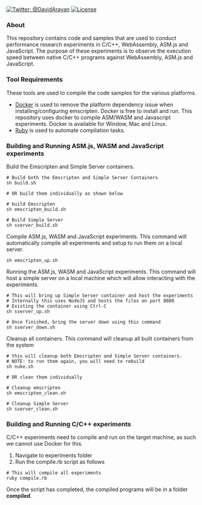 [![Twitter: @DavidArayan](https://img.shields.io/badge/contact-DavidArayan-blue.svg?style=flat)](https://twitter.com/DavidArayan)
[![License](https://img.shields.io/badge/license-MIT-orange.svg?style=flat)](LICENSE)

### About
This repository contains code and samples that are used to conduct performance research experiments in C/C++, WebAssembly, ASM.js and JavaScript. The purpose of these experiments is to observe the execution speed between native C/C++ programs against WebAssembly, ASM.js and JavaScript.

### Tool Requirements
These tools are used to compile the code samples for the various platforms.

- [Docker](https://www.docker.com/) is used to remove the platform dependency issue when installing/configuring emscripten. Docker is free to install and run. This repository uses docker to compile ASM/WASM and Javascript experiments. Docker is available for Window, Mac and Linux.
- [Ruby](https://www.ruby-lang.org/en/) is used to automate compilation tasks.

### Building and Running ASM.js, WASM and JavaScript experiments
Build the Emscripten and Simple Server containers.

```shell
# Build both the Emscripten and Simple Server Containers
sh build.sh

# OR build them individually as shown below

# build Emscripten
sh emscripten_build.sh

# Build Simple Server
sh sserver_build.sh
```

Compile ASM.js, WASM and JavaScript experiments. This command will automatically compile all experiments and setup to run them on a local server.

```shell
sh emscripten_up.sh
```

Running the ASM.js, WASM and JavaScript experiments. This command will host a simple server on a local machine which will allow interacting with the experiments.

```shell
# This will bring up Simple Server container and host the experiments
# Internally this uses NodeJS and hosts the files on port 8080
# Existing the container using Ctrl-C
sh sserver_up.sh

# Once finished, bring the server down using this command
sh sserver_down.sh
```

Cleanup all containers. This command will cleanup all built containers from the system

```shell
# this will cleanup both Emscripten and Simple Server containers.
# NOTE: to run them again, you will need to rebuild
sh nuke.sh

# OR clean them individually

# Cleanup emscripten
sh emscripten_clean.sh

# Cleanup Simple Server
sh sserver_clean.sh
```

### Building and Running C/C++ experiments
C/C++ experiments need to compile and run on the target machine, as such we cannot use Docker for this.

1. Navigate to experiments folder
2. Run the compile.rb script as follows

```shell
# This will compile all experiments
ruby compile.rb
```

Once the script has completed, the compiled programs will be in a folder **compiled**.
